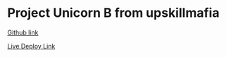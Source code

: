 # Project Unicorn B from upskillmafia

[Github link](https://github.com/trajev/YogiProject)

[Live Deploy Link](https://unicorn-b-project.netlify.app/)